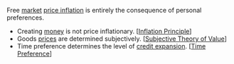 Free [market](Glossary#market) [price inflation](https://en.m.wikipedia.org/wiki/Inflation) is entirely the consequence of personal preferences.

* Creating [money](Money-Taxonomy) is not price inflationary. [[Inflation Principle](Inflation-Principle])]
* Goods [prices](Glossary#price) are determined subjectively. [[Subjective Theory of Value](https://en.m.wikipedia.org/wiki/Subjective_theory_of_value)]
* Time preference determines the level of [credit expansion](Credit-Expansion-Fallacy). [[Time Preference](Time-Preference-Fallacy)]
